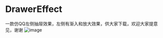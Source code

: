 # DrawerEffect
一款仿QQ左侧抽屉效果，左侧有渐入和放大效果，供大家下载，欢迎大家提意见，谢谢
![image](https://github.com/WangNingsai/DrawerEffect/DrawerEffect/master/screenshots/1.jpg)
